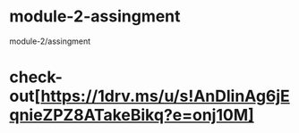 # module-2-assingment
module-2/assingment
# check-out[https://1drv.ms/u/s!AnDlinAg6jEqnieZPZ8ATakeBikq?e=onj10M]
